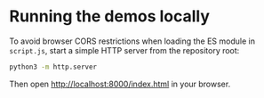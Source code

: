 # Running the demos locally

To avoid browser CORS restrictions when loading the ES module in `script.js`, start a simple HTTP server from the repository root:

```bash
python3 -m http.server
```

Then open <http://localhost:8000/index.html> in your browser.
